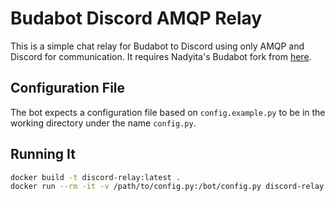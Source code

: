 # Budabot Discord AMQP Relay

This is a simple chat relay for Budabot to Discord using only AMQP and Discord for communication. It requires Nadyita's Budabot fork from [here](https://github.com/Nadyita/Budabot).

## Configuration File

The bot expects a configuration file based on `config.example.py` to be in the working directory under the name `config.py`.

## Running It

```sh
docker build -t discord-relay:latest .
docker run --rm -it -v /path/to/config.py:/bot/config.py discord-relay:latest
```
